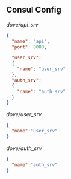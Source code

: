 ## Consul Config

_dove/api_srv_

```json
{
  "name": "api",
  "port": 8080,

  "user_srv":
  {
    "name": "user_srv"
  },
  "auth_srv":
  {
    "name": "auth_srv"
  }
}
```

_dove/user_srv_

```json
{
  "name":"user_srv"
}
```
_dove/auth_srv_

```json
{
  "name":"auth_srv"
}
```


